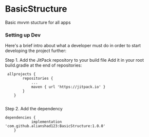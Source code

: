 # BasicStructure
Basic mvvm stucture for all apps

### Setting up Dev

Here's a brief intro about what a developer must do in order to start developing
the project further:


Step 1. Add the JitPack repository to your build file
Add it in your root build.gradle at the end of repositories:
```shell
 allprojects {
		repositories {
			...
			maven { url 'https://jitpack.io' }
		}
	}
  
```
  
Step 2. Add the dependency
```shell
dependencies {
	        implementation 'com.github.alianshad123:BasicStructure:1.0.0'
	}
  
```
